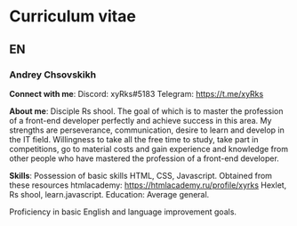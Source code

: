 # Curriculum vitae 

## EN

### Andrey Chsovskikh

**Connect with me**:
Discord: xyRks#5183 Telegram: https://t.me/xyRks

**About me**:
Disciple Rs shool. The goal of which is to master the profession of a front-end developer perfectly and achieve success in this area.
My strengths are perseverance, communication, desire to learn and develop in the IT field.
Willingness to take all the free time to study, take part in competitions, go to material costs and gain experience and knowledge from other people who have mastered the profession of a front-end developer.

**Skills**:
Possession of basic skills HTML, CSS, Javascript. Obtained from these resources 
htmlacademy: https://htmlacademy.ru/profile/xyrks 
Hexlet, Rs shool, learn.javascript. Education: Average general.

Proficiency in basic English and language improvement goals.
